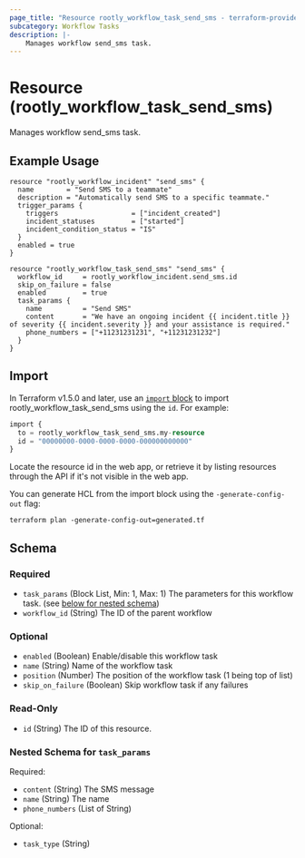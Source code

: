 ```yaml
---
page_title: "Resource rootly_workflow_task_send_sms - terraform-provider-rootly"
subcategory: Workflow Tasks
description: |-
    Manages workflow send_sms task.
---
```


# Resource (rootly_workflow_task_send_sms)

Manages workflow send_sms task.

## Example Usage

```shell
resource "rootly_workflow_incident" "send_sms" {
  name        = "Send SMS to a teammate"
  description = "Automatically send SMS to a specific teammate."
  trigger_params {
    triggers                  = ["incident_created"]
    incident_statuses         = ["started"]
    incident_condition_status = "IS"
  }
  enabled = true
}

resource "rootly_workflow_task_send_sms" "send_sms" {
  workflow_id     = rootly_workflow_incident.send_sms.id
  skip_on_failure = false
  enabled         = true
  task_params {
    name          = "Send SMS"
    content       = "We have an ongoing incident {{ incident.title }} of severity {{ incident.severity }} and your assistance is required."
    phone_numbers = ["+11231231231", "+11231231232"]
  }
}
```

## Import

In Terraform v1.5.0 and later, use an [`import` block](https://developer.hashicorp.com/terraform/language/import) to import rootly_workflow_task_send_sms using the `id`. For example:

```terraform
import {
  to = rootly_workflow_task_send_sms.my-resource
  id = "00000000-0000-0000-0000-000000000000"
}
```

Locate the resource id in the web app, or retrieve it by listing resources through the API if it's not visible in the web app.

You can generate HCL from the import block using the `-generate-config-out` flag:

```console
terraform plan -generate-config-out=generated.tf
```

<!-- schema generated by tfplugindocs -->
## Schema

### Required

- `task_params` (Block List, Min: 1, Max: 1) The parameters for this workflow task. (see [below for nested schema](#nestedblock--task_params))
- `workflow_id` (String) The ID of the parent workflow

### Optional

- `enabled` (Boolean) Enable/disable this workflow task
- `name` (String) Name of the workflow task
- `position` (Number) The position of the workflow task (1 being top of list)
- `skip_on_failure` (Boolean) Skip workflow task if any failures

### Read-Only

- `id` (String) The ID of this resource.

<a id="nestedblock--task_params"></a>
### Nested Schema for `task_params`

Required:

- `content` (String) The SMS message
- `name` (String) The name
- `phone_numbers` (List of String)

Optional:

- `task_type` (String)
